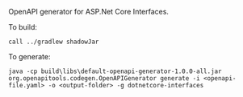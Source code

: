 OpenAPI generator for ASP.Net Core Interfaces.

To build:

    call ../gradlew shadowJar

To generate:

    java -cp build\libs\default-openapi-generator-1.0.0-all.jar org.openapitools.codegen.OpenAPIGenerator generate -i <openapi-file.yaml> -o <output-folder> -g dotnetcore-interfaces

